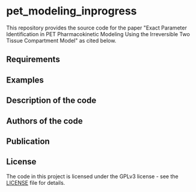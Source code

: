 # pet_modeling_inprogress
This repository provides the source code for the paper "Exact Parameter Identification in PET Pharmacokinetic Modeling Using the Irreversible Two Tissue Compartment Model" as cited below.
## Requirements

## Examples

## Description of the code

## Authors of the code

## Publication

## License
The code in this project is licensed under the GPLv3 license - see the [LICENSE](LICENSE) file for details.
